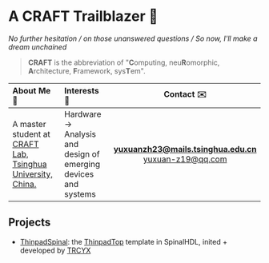# A CRAFT Trailblazer :rocket:

_No further hesitation / on those unanswered questions / So now, I'll make a dream unchained_

> **CRAFT** is the abbreviation of "**C**omputing, neu**R**omorphic, **A**rchitecture, **F**ramework, sys**T**em". 

|About Me :beginner:|Interests :microscope:|Contact :envelope:|
|:-|:-|:-:|
|A master student at [CRAFT Lab, Tsinghua University, China.](https://craft.cs.tsinghua.edu.cn/) | Hardware $\rightarrow$ Analysis and design of emerging devices and systems |**[yuxuanzh23@mails.tsinghua.edu.cn](mailto:yuxuanzh23@mails.tsinghua.edu.cn)** </br> [yuxuan-z19@qq.com](mailto:yuxuan-z19@qq.com)|

## Projects

- [ThinpadSpinal](https://github.com/yuxuan-z19/ThinpadSpinal): the [ThinpadTop](https://github.com/thu-cs-lab/thinpad_top) template in SpinalHDL, inited + developed by [TRCYX](https://github.com/TRCYX)
